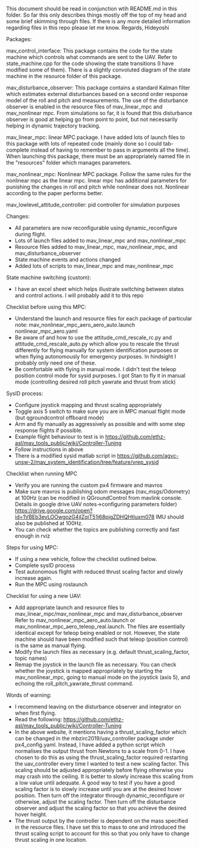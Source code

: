 This document should be read in conjunction wtih README.md in this folder.
So far this only describes things mostly off the top of my head and some brief skimming through files.
If there is any more detailed information regarding files in this repo please let me know.
Regards,
Hideyoshi

Packages:

mav_control_interface:
This package contains the code for the state machine which controls what commands are sent to the UAV.
Refer to state_machine.cpp for the code showing the state transitions (I have modified some of them).
There is a slightly convoluted diagram of the state machine in the resource folder of this package.

mav_disturbance_observer:
This package contains a standard Kalman filter which estimates external disturbances based on a second order
response model of the roll and pitch and measurements. The use of the disturbance observer is enabled in the resource
files of mav_linear_mpc and mav_nonlinear mpc. From simulations so far, it is found that this disturbance observer is
good at helping go from point to point, but not necessarily helping in dynamic trajectory tracking.

mav_linear_mpc:
linear MPC package. I have added lots of launch files to this package with lots of repeated code (mainly done so I could
tab-complete instead of having to remember to pass in arguments all the time).
When launching this package, there must be an appropriately named file in the "resources" folder which manages parameters.

mav_nonlinear_mpc:
Nonlinear MPC package. Follow the same rules for the nonlinear mpc as the linear mpc. linear mpc has additional parameters
for punishing the changes in roll and pitch while nonlinear does not. Nonlinear according to the paper performs better.

mav_lowlevel_attitude_controller:
pid controller for simulation purposes

Changes:
- All parameters are now reconfigurable using dynamic_reconfigure during flight.
- Lots of launch files added to mav_linear_mpc and mav_nonlinear_mpc
- Resource files added to mav_linear_mpc, mav_nonlinear_mpc, and mav_disturbance_observer
- State machine events and actions changed
- Added lots of scripts to mav_linear_mpc and mav_nonlinear_mpc

State machine switching (custom):
- I have an excel sheet which helps illustrate switching between states and control actions. I will probably add it to this repo

Checklist before using this MPC:
- Understand the launch and resource files for each package
of particular note:
  mav_nonlinear_mpc_aero_aero_auto.launch
  nonlinear_mpc_aero.yaml 
- Be aware of and how to use the attitude_cmd_rescale_rc.py and attitude_cmd_rescale_auto.py which
allow you to rescale the thrust differently for flying manually for system identification purposes or
when flying autonomously for emergency purposes. In hindsight I probably only need one of these.
- Be comfortable with flying in manual mode. I didn't test the teleop position control mode for sysid purposes.
I got Stan to fly it in manual mode (controlling desired roll pitch yawrate and thrust from stick)

SysID process:
- Configure joystick mapping and thrust scaling appropriately
- Toggle axis 5 switch to make sure you are in MPC manual flight mode (but qgroundcontrol offboard mode)
- Arm and fly manually as aggressively as possible and with some step response flights if possible.
- Example flight behaviour to test is in https://github.com/ethz-asl/mav_tools_public/wiki/Controller-Tuning
- Follow instructions in above
- There is a modified sysid matlab script in https://github.com/agvc-unsw-2/mav_system_identification/tree/feature/vrep_sysid

Checklist when running MPC
- Verify you are running the custom px4 firmware and mavros
- Make sure mavros is publishing odom messages (nav_msgs/Odometry) at 100Hz (can be modified in QGroundControl
from mavlink console. Details in google drive UAV notes->configuring parameters folder)
https://drive.google.com/open?id=1VBEb3evLOOwgozG4jIZqiT51j68pjgZDHQHtluxm078
IMU should also be published at 100Hz.
- You can check whether the topics are publishing correctly and fast enough in rviz

Steps for using MPC:
- If using a new vehicle, follow the checklist outlined below.
- Complete sysID process
- Test autonomous flight with reduced thrust scaling factor and slowly increase again.
- Run the MPC using roslaunch

Checklist for using a new UAV:
- Add appropriate launch and resource files to mav_linear_mpc/mav_nonlinear_mpc and mav_disturbance_observer
Refer to mav_nonlinear_mpc_aero_auto.launch or mav_nonlinear_mpc_aero_teleop_real.launch. The files are
essentially identical except for teleop being enabled or not. However, the state machine should have been
modified such that teleop (position control) is the same as manual flying. 
- Modify the launch files as necessary (e.g. default thrust_scaling_factor, topic names)
- Remap the joystick in the launch file as necessary. You can check whether the joystick is mapped
appropriately by starting the mav_nonlinear_mpc, going to manual mode on the joystick (axis 5), and echoing
the roll_pitch_yawrate_thrust command.


Words of warning:
- I recommend leaving on the disturbance observer and integrator on when first flying.
- Read the following: https://github.com/ethz-asl/mav_tools_public/wiki/Controller-Tuning
- In the above website, it mentions having a thrust_scaling_factor which can be changed in the
mbzirc2019/uav_controller package under px4_config.yaml. Instead, I have added a python script
which normalises the output thrust from Newtons to a scale from 0-1. I have chosen to do this
as using the thrust_scaling_factor required restarting the uav_controller every time I wanted
to test a new scaling factor. This scaling should be adjusted appropriately before flying
otherwise you may crash into the ceiling. It is better to slowly increase this scaling from a
low value until adequate. A good way to test if you have a good scaling factor is to slowly
increase until you are at the desired hover position. Then turn off the integrator through
dynamic_reconfigure or otherwise, adjust the scaling factor. Then turn off the disturbance
observer and adjust the scaling factor so that you achieve the desired hover height.
- The thrust output by the controller is dependent on the mass specified in the resource files.
I have set this to mass to one and introduced the thrust scaling script to account for this so
that you only have to change thrust scaling in one location.
